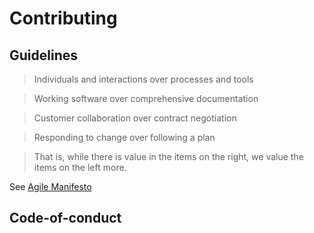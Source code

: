 # Contributing

## Guidelines

> Individuals and interactions over processes and tools

> Working software over comprehensive documentation

> Customer collaboration over contract negotiation

> Responding to change over following a plan

>That is, while there is value in the items on
>the right, we value the items on the left more. 

See [Agile Manifesto](https://agilemanifesto.org/)

## Code-of-conduct
